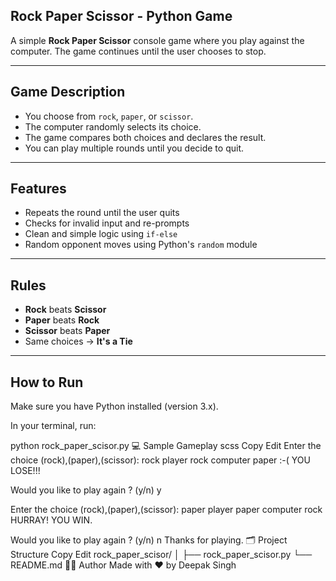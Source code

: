 ## Rock Paper Scissor - Python Game

A simple **Rock Paper Scissor** console game where you play against the computer. The game continues until the user chooses to stop.

---

##  Game Description

- You choose from `rock`, `paper`, or `scissor`.
- The computer randomly selects its choice.
- The game compares both choices and declares the result.
- You can play multiple rounds until you decide to quit.

---

##  Features

- Repeats the round until the user quits
- Checks for invalid input and re-prompts
- Clean and simple logic using `if-else`
- Random opponent moves using Python's `random` module

---

##  Rules

- **Rock** beats **Scissor**
- **Paper** beats **Rock**
- **Scissor** beats **Paper**
- Same choices → **It's a Tie**

---

##  How to Run

Make sure you have Python installed (version 3.x).

In your terminal, run:

python rock_paper_scisor.py
💻 Sample Gameplay
scss
Copy
Edit
Enter the choice (rock),(paper),(scissor): rock
player rock
computer paper
:-( YOU LOSE!!!

Would you like to play again ? (y/n) y

Enter the choice (rock),(paper),(scissor): paper
player paper
computer rock
HURRAY! YOU WIN.

Would you like to play again ? (y/n) n
Thanks for playing.
🗂 Project Structure
Copy
Edit
rock_paper_scisor/
│
├── rock_paper_scisor.py
└── README.md
👨‍💻 Author
Made with ❤️ by Deepak Singh


